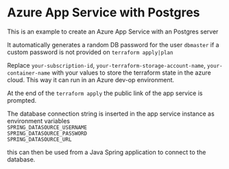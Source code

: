# Azure App Service with Postgres

This is an example to create an Azure App Service with an Postgres server  

It automatically generates a random DB password for the user ```dbmaster``` if a custom password is not provided on ```terraform apply|plan```

Replace ```your-subscription-id```, ```your-terraform-storage-account-name```, ```your-container-name``` with your values to store the terraform state in the azure cloud. This way it can run in an Azure dev-op environment.

At the end of the ```terraform apply``` the public link of the app service is prompted.

The database connection string is inserted in the app service instance as environment variables  
 ```SPRING_DATASOURCE_USERNAME```  
 ```SPRING_DATASOURCE_PASSWORD```  
 ```SPRING_DATASOURCE_URL```  

 this can then be used from a Java Spring application to connect to the database.